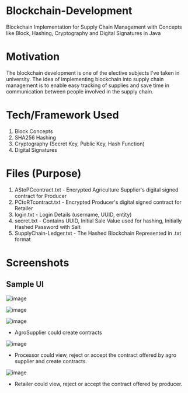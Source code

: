 # Blockchain-Development
Blockchain Implementation for Supply Chain Management with Concepts like Block, Hashing, Cryptography and Digital Signatures in Java

# Motivation
The blockchain development is one of the elective subjects I've taken in university. The idea of implementing blockchain
into supply chain management is to enable easy tracking of supplies and save time in communication between people involved in the supply chain.

# Tech/Framework Used
1. Block Concepts
2. SHA256 Hashing
3. Cryptography (Secret Key, Public Key, Hash Function)
4. Digital Signatures

# Files (Purpose)
1. AStoPCcontract.txt - Encrypted Agriculture Supplier's digital signed contract for Producer
2. PCtoRTcontract.txt - Encrypted Producer's digital signed contract for Retailer
3. login.txt - Login Details (username, UUID, entity)
4. secret.txt - Contains UUID, Initial Sale Value used for hashing, Initially Hashed Password with Salt
5. SupplyChain-Ledger.txt - The Hashed Blockchain Represented in .txt format

# Screenshots
## Sample UI
![image](https://user-images.githubusercontent.com/63278063/116956101-00fd4600-acc7-11eb-9ade-91bfc7b0e7e7.png)

![image](https://user-images.githubusercontent.com/63278063/116956127-0f4b6200-acc7-11eb-911f-95f96fec9452.png)

![image](https://user-images.githubusercontent.com/63278063/116956162-20946e80-acc7-11eb-8cdb-41569ecbc63b.png)
* AgroSupplier could create contracts


![image](https://user-images.githubusercontent.com/63278063/116956186-32761180-acc7-11eb-9be9-e4e16879cfbf.png)
* Processor could view, reject or accept the contract offered by agro supplier and create contracts.


![image](https://user-images.githubusercontent.com/63278063/116956278-76691680-acc7-11eb-9bc2-171f45674f1b.png)
* Retailer could view, reject or accept the contract offered by producer.
